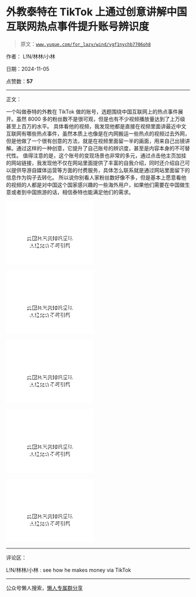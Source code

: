 # 外教泰特在 TikTok 上通过创意讲解中国互联网热点事件提升账号辨识度

> 原文：[`www.yuque.com/for_lazy/wind/vgf1nychb7706oh8`](https://www.yuque.com/for_lazy/wind/vgf1nychb7706oh8)

作者： L!N/林林/小林

日期：2024-11-05

点赞数：**57**

* * *

正文：

一个叫做泰特的外教在 TikTok 做的账号，选题围绕中国互联网上的热点事件展开。虽然 8000 多的粉丝数不是很可观，但是也有不少视频播放量达到了上万级甚至上百万的水平。
具体看他的视频，我发现他都是直接在视频里面讲最近中文互联网有哪些热点事件，虽然本质上也像是在内网搬运一些热点的视频过去外网，但是他做了一个很有创意的方法，就是在视频里面留一半的画面，用来自己出镜讲解。通过这样的一种创意，它提升了自己账号的辨识度，甚至是内容本身的不可替代性。
值得注意的是，这个账号的变现场景也非常的多元，通过点击他主页加挂的网站链接，我发现他不仅在网站里面提供了丰富的自我介绍，同时还介绍自己可以提供导游自媒体运营等方面的付费服务，具体怎么联系就是通过网站里面留下的信息作为钩子去转化。
所以说你别看人家粉丝数好像不多，但是基本上愿意看他的视频的人都是对中国这个国家感兴趣的一些海外用户，如果他们需要在中国做生意或者到中国旅游的话，相信泰特也能满足他们的需求。

![](img/f0e9ba66d3fa8dd6196e6493ab1911cf.png "None")

![](img/ba9a6b68de330a75c2665d60315f87fb.png "None")

![](img/ed9b3ed11daa9b8c0a75d3f1864088d6.png "None")

![](img/7961ee6e99bfa2a4aebc963c48e001a2.png "None")

![](img/64ccfd5a97f05744ec9f288e5f81c6a8.png "None")

* * *

评论区：

L!N/林林/小林 : see how he makes money via TikTok

* * *

公众号懒人搜索，[懒人专属群分享](https://lazybook.fun/#/blog/group)